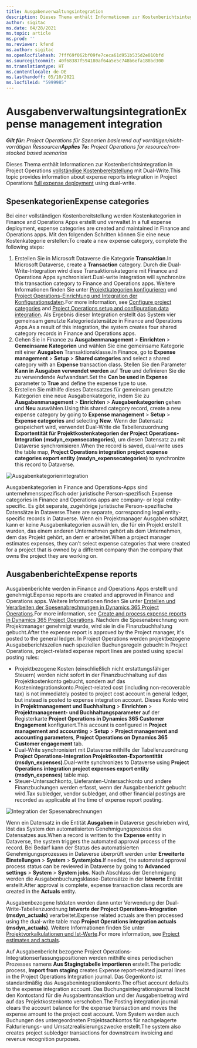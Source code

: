 ```yaml
---
title: Ausgabenverwaltungsintegration
description: Dieses Thema enthält Informationen zur Kostenberichtsintegration in Project Operations mit Dual-Write.
author: sigitac
ms.date: 04/28/2021
ms.topic: article
ms.prod: ''
ms.reviewer: kfend
ms.author: sigitac
ms.openlocfilehash: 7fff69f062bf09fe7ceca61d951b535d2e010bfd
ms.sourcegitcommit: 40f68387f594180af64a5e5c748b6efa188bd300
ms.translationtype: HT
ms.contentlocale: de-DE
ms.lasthandoff: 05/10/2021
ms.locfileid: "5999985"
---
```

# <a name="expense-management-integration"></a><span data-ttu-id="55509-103">Ausgabenverwaltungsintegration</span><span class="sxs-lookup"><span data-stu-id="55509-103">Expense management integration</span></span>

<span data-ttu-id="55509-104">_**Gilt für:** Project Operations für Szenarien basierend auf vorrätigen/nicht-vorrätigen Ressourcen_</span><span class="sxs-lookup"><span data-stu-id="55509-104">_**Applies To:** Project Operations for resource/non-stocked based scenarios_</span></span>

<span data-ttu-id="55509-105">Dieses Thema enthält Informationen zur Kostenberichtsintegration in Project Operations [vollständige Kostenbereitstellung](../expense/expense-overview.md) mit Dual-Write.</span><span class="sxs-lookup"><span data-stu-id="55509-105">This topic provides information about expense reports integration in Project Operations [full expense deployment](../expense/expense-overview.md) using dual-write.</span></span>

## <a name="expense-categories"></a><span data-ttu-id="55509-106">Spesenkategorien</span><span class="sxs-lookup"><span data-stu-id="55509-106">Expense categories</span></span>

<span data-ttu-id="55509-107">Bei einer vollständigen Kostenbereitstellung werden Kostenkategorien in Finance and Operations Apps erstellt und verwaltet.</span><span class="sxs-lookup"><span data-stu-id="55509-107">In a full expense deployment, expense categories are created and maintained in Finance and Operations apps.</span></span> <span data-ttu-id="55509-108">Mit den folgenden Schritten können Sie eine neue Kostenkategorie erstellen:</span><span class="sxs-lookup"><span data-stu-id="55509-108">To create a new expense category, complete the following steps:</span></span>

1. <span data-ttu-id="55509-109">Erstellen Sie in Microsoft Dataverse die Kategorie **Transaktion**.</span><span class="sxs-lookup"><span data-stu-id="55509-109">In Microsoft Dataverse, create a **Transaction** category.</span></span> <span data-ttu-id="55509-110">Durch die Dual-Write-Integration wird diese Transaktionskategorie mit Finance and Operations Apps synchronisiert.</span><span class="sxs-lookup"><span data-stu-id="55509-110">Dual-write integration will synchronize this transaction category to Finance and Operations apps.</span></span> <span data-ttu-id="55509-111">Weitere Informationen finden Sie unter [Projektkategorien konfigurieren](/dynamics365/project-operations/project-accounting/configure-project-categories) und [Project Operations-Einrichtung und Integration der Konfigurationsdaten](resource-dual-write-setup-integration.md).</span><span class="sxs-lookup"><span data-stu-id="55509-111">For more information, see [Configure project categories](/dynamics365/project-operations/project-accounting/configure-project-categories) and [Project Operations setup and configuration data integration](resource-dual-write-setup-integration.md).</span></span> <span data-ttu-id="55509-112">Als Ergebnis dieser Integration erstellt das System vier gemeinsam genutzte Kategoriedatensätze in Finance and Operations Apps.</span><span class="sxs-lookup"><span data-stu-id="55509-112">As a result of this integration, the system creates four shared category records in Finance and Operations apps.</span></span>
2. <span data-ttu-id="55509-113">Gehen Sie in Finance zu **Ausgabenmanagement** > **Einrichten** > **Gemeinsame Kategorien** und wählen Sie eine gemeinsame Kategorie mit einer **Ausgaben** Transaktionsklasse.</span><span class="sxs-lookup"><span data-stu-id="55509-113">In Finance, go to **Expense management** > **Setup** > **Shared categories** and select a shared category with an **Expense** transaction class.</span></span> <span data-ttu-id="55509-114">Stellen Sie den Parameter **Kann in Ausgaben verwendet werden** auf **True** und definieren Sie die zu verwendende Aufwandsart.</span><span class="sxs-lookup"><span data-stu-id="55509-114">Set the **Can be used in Expense** parameter to **True** and define the expense type to use.</span></span>
3. <span data-ttu-id="55509-115">Erstellen Sie mithilfe dieses Datensatzes für gemeinsam genutzte Kategorien eine neue Ausgabenkategorie, indem Sie zu **Ausgabenmanagement** > **Einrichten** > **Ausgabenkategorien** gehen und **Neu** auswählen.</span><span class="sxs-lookup"><span data-stu-id="55509-115">Using this shared category record, create a new expense category by going to **Expense management** > **Setup** > **Expense categories** and selecting **New**.</span></span> <span data-ttu-id="55509-116">Wenn der Datensatz gespeichert wird, verwendet Dual-Write die Tabellenzuordnung **Exportentität für Projektkostenkategorien der Project Operations-Integration (msdyn\_expensecategories)**, um diesen Datensatz zu mit Dataverse synchronisieren.</span><span class="sxs-lookup"><span data-stu-id="55509-116">When the record is saved, dual-write uses the table map, **Project Operations integration project expense categories export entity (msdyn\_expensecategories)** to synchronize this record to Dataverse.</span></span>

  ![Ausgabenkategorienintegration](./media/DW6ExpenseCategories.png)

<span data-ttu-id="55509-118">Ausgabenkategorien in Finance and Operations-Apps sind unternehmensspezifisch oder juristische Person-spezifisch.</span><span class="sxs-lookup"><span data-stu-id="55509-118">Expense categories in Finance and Operations apps are company- or legal entity-specific.</span></span> <span data-ttu-id="55509-119">Es gibt separate, zugehörige juristische Person-spezifische Datensätze in Dataverse.</span><span class="sxs-lookup"><span data-stu-id="55509-119">There are separate, corresponding legal entity-specific records in Dataverse.</span></span> <span data-ttu-id="55509-120">Wenn ein Projektmanager Ausgaben schätzt, kann er keine Ausgabenkategorien auswählen, die für ein Projekt erstellt wurden, das einem anderen Unternehmen gehört als dem Unternehmen, dem das Projekt gehört, an dem er arbeitet.</span><span class="sxs-lookup"><span data-stu-id="55509-120">When a project manager estimates expenses, they can’t select expense categories that were created for a project that is owned by a different company than the company that owns the project they are working on.</span></span> 

## <a name="expense-reports"></a><span data-ttu-id="55509-121">Ausgabenberichte</span><span class="sxs-lookup"><span data-stu-id="55509-121">Expense reports</span></span>

<span data-ttu-id="55509-122">Ausgabenberichte werden in Finance and Operations Apps erstellt und genehmigt.</span><span class="sxs-lookup"><span data-stu-id="55509-122">Expense reports are created and approved in Finance and Operations apps.</span></span> <span data-ttu-id="55509-123">Weitere Informationen finden Sie unter [Erstellen und Verarbeiten der Spesenabrechnungen in Dynamics 365 Project Operations](/learn/modules/create-process-expense-reports/).</span><span class="sxs-lookup"><span data-stu-id="55509-123">For more information, see [Create and process expense reports in Dynamics 365 Project Operations](/learn/modules/create-process-expense-reports/).</span></span> <span data-ttu-id="55509-124">Nachdem die Spesenabrechnung vom Projektmanager genehmigt wurde, wird sie in die Finanzbuchhaltung gebucht.</span><span class="sxs-lookup"><span data-stu-id="55509-124">After the expense report is approved by the Project manager, it's posted to the general ledger.</span></span> <span data-ttu-id="55509-125">In Project Operations werden projektbezogene Ausgabeberichtszeilen nach speziellen Buchungsregeln gebucht:</span><span class="sxs-lookup"><span data-stu-id="55509-125">In Project Operations, project-related expense report lines are posted using special posting rules:</span></span>

  - <span data-ttu-id="55509-126">Projektbezogene Kosten (einschließlich nicht erstattungsfähiger Steuern) werden nicht sofort in der Finanzbuchhaltung auf das Projektkostenkonto gebucht, sondern auf das Kostenintegrationskonto.</span><span class="sxs-lookup"><span data-stu-id="55509-126">Project-related cost (including non-recoverable tax) is not immediately posted to project cost account in general ledger, but instead is posted to expense integration account.</span></span> <span data-ttu-id="55509-127">Dieses Konto wird in **Projektmanagement und Buchhaltung** > **Einrichten** > **Projektmanagement- und Buchhaltungsparameter** auf der Registerkarte **Project Operations in Dynamics 365 Customer Engagement** konfiguriert.</span><span class="sxs-lookup"><span data-stu-id="55509-127">This account is configured in **Project management and accounting** > **Setup** > **Project management and accounting parameters**, **Project Operations on Dynamics 365 Customer engagement** tab.</span></span>
  - <span data-ttu-id="55509-128">Dual-Write synchronisiert mit Dataverse mithilfe der Tabellenzuordnung **Project Operations-Integration Projektkosten-Exportentität (msdyn\_expenses)**.</span><span class="sxs-lookup"><span data-stu-id="55509-128">Dual-write synchronizes to Dataverse using **Project Operations integration project expenses export entity (msdyn\_expenses)** table map.</span></span>
  - <span data-ttu-id="55509-129">Steuer-Untersachkonto, Lieferanten-Untersachkonto und andere Finanzbuchungen werden erfasst, wenn der Ausgabenbericht gebucht wird.</span><span class="sxs-lookup"><span data-stu-id="55509-129">Tax subledger, vendor subledger, and other financial postings are recorded as applicable at the time of expense report posting.</span></span>

  ![Integration der Spesenabrechnungen](./media/DW6ExpenseReports.png)

<span data-ttu-id="55509-131">Wenn ein Datensatz in die Entität **Ausgaben** in Dataverse geschrieben wird, löst das System den automatisierten Genehmigungsprozess des Datensatzes aus.</span><span class="sxs-lookup"><span data-stu-id="55509-131">When a record is written to the **Expense** entity in Dataverse, the system triggers the automated approval process of the record.</span></span> <span data-ttu-id="55509-132">Bei Bedarf kann der Status des automatisierten Genehmigungsprozesses in Dataverse überprüft werden unter **Erweiterte Einstellungen** > **System** > **Systemjobs**.</span><span class="sxs-lookup"><span data-stu-id="55509-132">If needed, the automated approval process status can be reviewed in Dataverse by going to **Advanced settings** > **System** > **System jobs**.</span></span> <span data-ttu-id="55509-133">Nach Abschluss der Genehmigung werden die Ausgabenbuchungsklasse-Datensätze in der **Istwerte** Entität erstellt.</span><span class="sxs-lookup"><span data-stu-id="55509-133">After approval is complete, expense transaction class records are created in the **Actuals** entity.</span></span>

<span data-ttu-id="55509-134">Ausgabenbezogene Istdaten werden dann unter Verwendung der Dual-Write-Tabellenzuordnung **Istwerte der Project Operations-Integration (msdyn\_actuals)** verarbeitet.</span><span class="sxs-lookup"><span data-stu-id="55509-134">Expense related actuals are then processed using the dual-write table map **Project Operations integration actuals (msdyn\_actuals)**.</span></span> <span data-ttu-id="55509-135">Weitere Informationen finden Sie unter [Projektvorkalkulationen und Ist-Werte](resource-dual-write-estimates-actuals.md).</span><span class="sxs-lookup"><span data-stu-id="55509-135">For more information, see [Project estimates and actuals](resource-dual-write-estimates-actuals.md).</span></span>

<span data-ttu-id="55509-136">Auf Ausgabenbericht bezogene Project Operations-Integrationserfassungspositionen werden mithilfe eines periodischen Prozesses namens **Aus Stagingtabelle importieren** erstellt.</span><span class="sxs-lookup"><span data-stu-id="55509-136">The periodic process, **Import from staging** creates Expense report-related journal lines in the Project Operations Integration journal.</span></span> <span data-ttu-id="55509-137">Das Gegenkonto ist standardmäßig das Ausgabenintegrationskonto.</span><span class="sxs-lookup"><span data-stu-id="55509-137">The offset account defaults to the expense integration account.</span></span> <span data-ttu-id="55509-138">Das Buchungsintegrationsjournal löscht den Kontostand für die Ausgabentransaktion und der Ausgabenbetrag wird auf das Projektkostenkonto verschoben.</span><span class="sxs-lookup"><span data-stu-id="55509-138">The Posting integration journal clears the account balance for the expense transaction and moves the expense amount to the project cost account.</span></span> <span data-ttu-id="55509-139">Vom System werden auch Buchungen des untergeordneten Projektsachkontos für nachgelagerte Fakturierungs- und Umsatzrealisierungszwecke erstellt.</span><span class="sxs-lookup"><span data-stu-id="55509-139">The system also creates project subledger transactions for downstream invoicing and revenue recognition purposes.</span></span>
